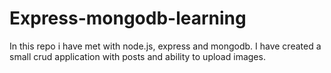 # Express-mongodb-learning

In this repo i have met with node.js, express and mongodb. I have created a small crud application with posts and ability to upload images.